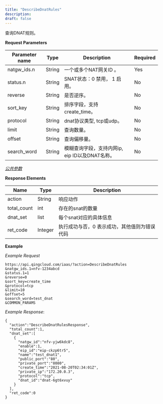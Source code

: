 ```yaml
---
title: "DescribeDnatRules"
description:
draft: false
---
```


查询DNAT规则。

**Request Parameters**

| Parameter name | Type | Description | Required |
| --- | --- | --- | --- |
| natgw_ids.n | String | 一个或多个NAT网关ID 。 | Yes |
| status.n | String | SNAT状态：0 禁用， 1 启用。 | No |
| reverse | String | 是否逆序。 | No |
| sort_key | String | 排序字段，支持create_time。 | No |
| protocol| String | dnat协议类型, tcp或udp。 | No |
| limit | String | 查询数量。 | No |
| offset | String | 查询偏移量。 | No |
| search_word | String | 模糊查询字段，支持内网ip, eip ID以及DNAT名称。 | No |

[_公共参数_](../../common/parameters.html#api-common-parameters)

**Response Elements**

| Name | Type | Description |
| --- | --- | --- |
| action | String | 响应动作 |
| total_count | int | 存在的snat的数量 |
| dnat_set | list | 每个snat对应的具体信息 |
| ret_code | Integer | 执行成功与否，0 表示成功，其他值则为错误代码 |

**Example**

_Example Request_

```
https://api.qingcloud.com/iaas/?action=DescribeDnatRules
&natgw_ids.1=nfv-1234abcd
&status.1=1
&reverse=0
&sort_key=create_time
&protocol=tcp
&limit=10
&offset=5
&search_word=test_dnat
&COMMON_PARAMS
```

_Example Response_:

```
{
  "action":"DescribeDnatRulesResponse",
  "total_count":1,
  "dnat_set":[
    {
      "natgw_id":"nfv-yjw6kdc8",
      "enable":1,
      "eip_id":"eip-ckzp6tr5",
      "name":"test_dnat1",
      "public_port":"80",
      "private_port":"8080",
      "create_time":"2021-08-20T02:34:01Z",
      "private_ip":"172.20.0.3",
      "protocol":"tcp",
      "dnat_id":"dnat-6gt6xvuy"
    }
  ],
  "ret_code":0
}
```
